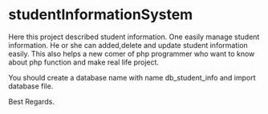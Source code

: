 # studentInformationSystem
Here this project described student information. One easily manage student information. He or she can added,delete and update student information easily. This also helps a new comer of php programmer who want to know about php function and make real life project. 


You should create a database name with name db_student_info and import database file.

Best Regards.
